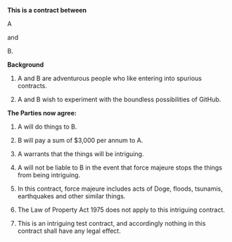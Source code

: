 __This is a contract between__

A 

and 

B.

__Background__

1. A and B are adventurous people who like entering into spurious contracts.

1. A and B wish to experiment with the boundless possibilities of GitHub.

__The Parties now agree:__

1. A will do things to B.

2. B will pay a sum of $3,000 per annum to A.

3. A warrants that the things will be intriguing.

4. A will not be liable to B in the event that force majeure stops the things from being intriguing.

5. In this contract, force majeure includes acts of Doge, floods, tsunamis, earthquakes and other similar things.

6. The Law of Property Act 1975 does not apply to this intriguing contract.

7. This is an intriguing test contract, and accordingly nothing in this contract shall have any legal effect.
